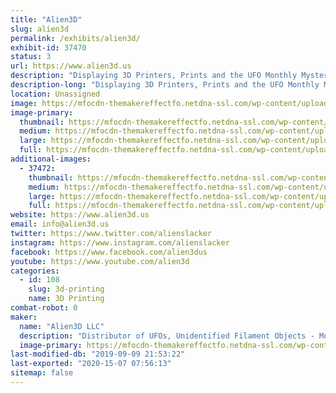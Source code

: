 ```yaml
---
title: "Alien3D"
slug: alien3d
permalink: /exhibits/alien3d/
exhibit-id: 37470
status: 3
url: https://www.alien3d.us
description: "Displaying 3D Printers, Prints and the UFO Monthly Mystery Box contents and projects from previous months."
description-long: "Displaying 3D Printers, Prints and the UFO Monthly Mystery Box contents and projects from previous months."
location: Unassigned
image: https://mfocdn-themakereffectfo.netdna-ssl.com/wp-content/uploads/2019/09/BoxUp-1024x894.jpg
image-primary:
  thumbnail: https://mfocdn-themakereffectfo.netdna-ssl.com/wp-content/uploads/2019/09/BoxUp-150x150.jpg
  medium: https://mfocdn-themakereffectfo.netdna-ssl.com/wp-content/uploads/2019/09/BoxUp-300x262.jpg
  large: https://mfocdn-themakereffectfo.netdna-ssl.com/wp-content/uploads/2019/09/BoxUp-1024x894.jpg
  full: https://mfocdn-themakereffectfo.netdna-ssl.com/wp-content/uploads/2019/09/BoxUp.jpg
additional-images:
  - 37472:
    thumbnail: https://mfocdn-themakereffectfo.netdna-ssl.com/wp-content/uploads/2019/09/Promo-150x150.jpg
    medium: https://mfocdn-themakereffectfo.netdna-ssl.com/wp-content/uploads/2019/09/Promo-300x300.jpg
    large: https://mfocdn-themakereffectfo.netdna-ssl.com/wp-content/uploads/2019/09/Promo.jpg
    full: https://mfocdn-themakereffectfo.netdna-ssl.com/wp-content/uploads/2019/09/Promo.jpg
website: https://www.alien3d.us
email: info@alien3d.us
twitter: https://www.twitter.com/alienslacker
instagram: https://www.instagram.com/alienslacker
facebook: https://www.facebook.com/alien3dus
youtube: https://www.youtube.com/alien3d
categories:
  - id: 108
    slug: 3d-printing
    name: 3D Printing
combat-robot: 0
maker:
  name: "Alien3D LLC"
  description: "Distributor of UFOs, Unidentified Filament Objects - Monthly Mystery Boxes - 3D Printers, Accessories and Filament"
  image-primary: https://mfocdn-themakereffectfo.netdna-ssl.com/wp-content/uploads/2019/09/alien3d-sba.jpg
last-modified-db: "2019-09-09 21:53:22"
last-exported: "2020-15-07 07:56:13"
sitemap: false
---
```

